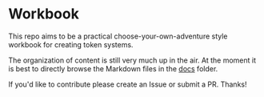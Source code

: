 # Workbook

This repo aims to be a practical choose-your-own-adventure style workbook for creating token systems.

The organization of content is still very much up in the air. At the moment it is best to directly browse the Markdown files in the [docs](docs) folder.

If you'd like to contribute please create an Issue or submit a PR. Thanks!
